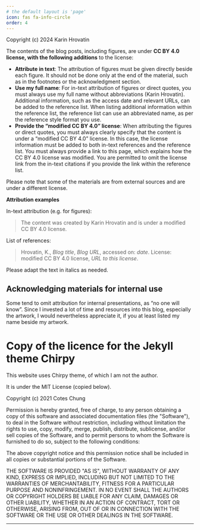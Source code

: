 ```yaml
---
# the default layout is 'page'
icon: fas fa-info-circle
order: 4
---
```

Copyright (c) 2024 Karin Hrovatin

The contents of the blog posts, including figures, are under **CC BY 4.0 license, 
with the following additions** to the license: 

- **Attribute in text**: The attribution of figures must be given directly beside 
each figure. It should not be done only at the end of the material, 
such as in the footnotes or the acknowledgment section.
- **Use my full name**: For in-text attribution of figures or direct quotes, 
you must always use my full name without abbreviations (Karin Hrovatin). 
Additional information, such as the access date and relevant URLs, 
can be added to the reference list. When listing additional information within 
the reference list, the reference list can use an abbreviated name, 
as per the reference style format you use.
- **Provide the “modified CC BY 4.0” license**: 
When attributing the figures or direct quotes, you must always clearly specify 
that the content is under a “modified CC BY 4.0” license. 
In this case, the license information must be added to both in-text references 
and the reference list. You must always provide a link to this page,
which explains how the CC BY 4.0 license was modified. 
You are permitted to omit the license link from the in-text citations if 
you provide the link within the reference list.

Please note that some of the materials are from external sources and are under a different license.

 **Attribution examples**

In-text attribution (e.g. for figures): 

>The content was created by Karin Hrovatin and is under a modified CC BY 4.0 license.

List of references: 

>Hrovatin, K., *Blog title*, *Blog URL*, accessed on: *date*. 
> License: modified CC BY 4.0 license, *URL to this license*.

Please adapt the text in italics as needed.

## Acknowledging materials for internal use

Some tend to omit attribution for internal presentations, 
as “no one will know”. Since I invested a lot of time and resources 
into this blog, especially the artwork, I would nevertheless 
appreciate it, if you at least listed my name beside my artwork.


# Copy of the licence for the Jekyll theme Chirpy

This website uses Chirpy theme, of which I am not the author. 

It is under the MIT License (copied below).

Copyright (c) 2021 Cotes Chung

Permission is hereby granted, free of charge, to any person obtaining a copy
of this software and associated documentation files (the "Software"), to deal
in the Software without restriction, including without limitation the rights
to use, copy, modify, merge, publish, distribute, sublicense, and/or sell
copies of the Software, and to permit persons to whom the Software is
furnished to do so, subject to the following conditions:

The above copyright notice and this permission notice shall be included in all
copies or substantial portions of the Software.

THE SOFTWARE IS PROVIDED "AS IS", WITHOUT WARRANTY OF ANY KIND, EXPRESS OR
IMPLIED, INCLUDING BUT NOT LIMITED TO THE WARRANTIES OF MERCHANTABILITY,
FITNESS FOR A PARTICULAR PURPOSE AND NONINFRINGEMENT. IN NO EVENT SHALL THE
AUTHORS OR COPYRIGHT HOLDERS BE LIABLE FOR ANY CLAIM, DAMAGES OR OTHER
LIABILITY, WHETHER IN AN ACTION OF CONTRACT, TORT OR OTHERWISE, ARISING FROM,
OUT OF OR IN CONNECTION WITH THE SOFTWARE OR THE USE OR OTHER DEALINGS IN THE
SOFTWARE.
****
